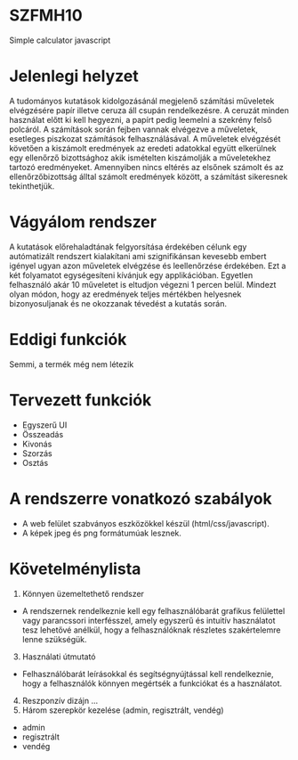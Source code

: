 # SZFMH10
Simple calculator javascript

# Jelenlegi helyzet 
A tudományos kutatások kidolgozásánál megjelenő számítási műveletek elvégzésére papír illetve ceruza áll csupán rendelkezésre. A ceruzát minden használat előtt ki kell hegyezni, a papírt pedig leemelni a szekrény felső polcáról. A számítások során fejben vannak elvégezve a műveletek, esetleges piszkozat számítások felhasználásával. A műveletek elvégzését követően a kiszámolt eredmények az eredeti adatokkal együtt elkerülnek egy ellenőrző bizottsághoz akik ismételten kiszámolják a műveletekhez tartozó eredményeket. Amennyiben nincs eltérés az elsőnek számolt és az ellenőrzőbizottság álltal számolt eredmények között, a számítást sikeresnek tekinthetjük.

# Vágyálom rendszer 
A kutatások előrehaladtának felgyorsítása érdekében célunk egy autómatizált rendszert kialakítani ami szignifikánsan kevesebb embert igényel ugyan azon műveletek elvégzése és leellenőrzése érdekében. Ezt a két folyamatot egységesíteni kívánjuk egy applikációban. Egyetlen felhasználó akár 10 műveletet is eltudjon végezni 1 percen belül. Mindezt olyan módon, hogy az eredmények teljes mértékben helyesnek bizonyosuljanak és ne okozzanak tévedést a kutatás során.

# Eddigi funkciók
Semmi, a termék még nem létezik

# Tervezett funkciók

+ Egyszerű UI
+ Összeadás
+ Kivonás
+ Szorzás
+ Osztás

# A rendszerre vonatkozó szabályok
+ A web felület szabványos eszközökkel készül (html/css/javascript).
+ A képek jpeg és png formátumúak lesznek.

# Követelménylista
1. Könnyen üzemeltethető rendszer
  - A rendszernek rendelkeznie kell egy felhasználóbarát grafikus felülettel vagy parancssori interfésszel, amely egyszerű és intuitív használatot tesz lehetővé anélkül, hogy a felhasználóknak részletes szakértelemre lenne szükségük.
3. Használati útmutató
  - Felhasználóbarát leírásokkal és segítségnyújtással kell rendelkeznie, hogy a felhasználók könnyen megértsék a funkciókat és a használatot.
4. Reszponzív dizájn ...
5. Három szerepkör kezelése (admin, regisztrált, vendég)
  - admin
  - regisztrált
  - vendég
